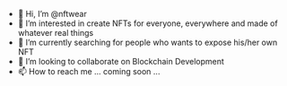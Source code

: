 - 👋 Hi, I’m @nftwear
- 👀 I’m interested in create NFTs for everyone, everywhere and made of whatever real things
- 🌱 I’m currently searching for people who wants to expose his/her own NFT
- 💞️ I’m looking to collaborate on Blockchain Development
- 📫 How to reach me ... coming soon ...

<!---
nftwear/nftwear is a ✨ special ✨ repository because its `README.md` (this file) appears on your GitHub profile.
You can click the Preview link to take a look at your changes.
--->
